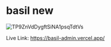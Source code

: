# basil new

![TP9ZnVdDygftSiNA1psqTdtVs](https://github.com/prabhat1001/basil/assets/71027441/d376a1d7-6146-4af1-95b3-3fc01807fbfd)

Live Link:  https://basil-admin.vercel.app/
